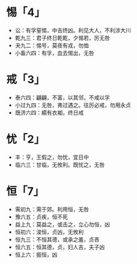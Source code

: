 # 惕「4」
* 讼：有孚窒惕，中吉终凶。利见大人，不利涉大川
* 乾九三：君子终日乾乾，夕惕若，厉无咎
* 夬九二：惕号，莫夜有戎，勿恤
* 小畜六四：有孚，血去惕出，无咎
# 戒「3」
* 泰六四：翩翩，不富，以其邻，不戒以孚
* 小过九四：无咎，弗过遇之。往厉必戒，勿用永贞
* 既济六四：繻有衣袽，终日戒
# 忧「2」
* 丰：亨，王假之，勿忧，宜日中
* 临六三：甘临，无攸利。既忧之，无咎
# 恒「7」
* 需初九：需于郊。利用恒，无咎
* 豫六五：贞疾，恒不死
* 益上九：莫益之，或击之，立心勿恒，凶
* 恒初六：浚恒，贞凶，无攸利
* 恒九三：不恒其德，或承之羞，贞吝
* 恒六五：恒其德，贞，妇人吉，夫子凶
* 恒上六：振恒，凶